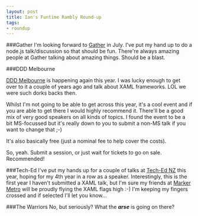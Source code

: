 ```yaml
---
layout: post
title: Ian's Funtime Rambly Round-up
tags:
- roundup
---
```



###Gather
I'm looking forward to [Gather](http://gathergather.co.nz/) in July. I've put my hand up to do a node.js talk/discussion so that should be fun. There're always amazing people at Gather talking about amazing things. Should be a blast.


###DDD Melbourne

[DDD Melbourne](http://www.dddmelbourne.com/) is happening again this year. I was lucky enough to get over to it a couple of years ago and talk about XAML frameworks. LOL we were such dorks backs then.

Whilst I'm not going to be able to get across this year, it's a cool event and if you are able to get there I would highly recommend it. There'll be a good mix of very good speakers on all kinds of topics. I found the event to be a bit MS-focussed but it's really down to you to submit a non-MS talk if you want to change that ;-)

It's also basically free (just a nominal fee to help cover the costs).

So, yeah. Submit a session, or just wait for tickets to go on sale. Recommended!


###Tech-Ed
I've put my hands up for a couple of talks at [Tech-Ed NZ](https://newzealand.msteched.com/) this year, hoping for my 4th year in a row as a speaker. Interestingly, this is the first year I haven't submitted a XAML talk, but I'm sure my friends at [Marker Metro](http://markermetro.com) will be proudly flying the XAML flags high :-) I'm keeping my fingers crossed and if selected I'll let you know…


###The Warriors
No, but seriously? What the ***arse*** is going on there?
